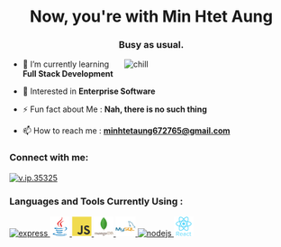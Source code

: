 <h1 align="center">Now, you're with Min Htet Aung</h1>
<h3 align="center">Busy as usual.</h3>
<img align="right" alt="chill" width="300" src="https://www.format.com/wp-content/uploads/jjjjjohn-skeleton-5.gif">

- 🌱 I’m currently learning **Full Stack Development**

- 📌 Interested in **Enterprise Software**

- ⚡ Fun fact about Me : **Nah, there is no such thing**

- 📫 How to reach me : **minhtetaung672765@gmail.com**

<h3 align="left">Connect with me:</h3>
<p align="left">
<a href="https://fb.com/v.ip.35325" target="blank"><img align="center" src="https://raw.githubusercontent.com/rahuldkjain/github-profile-readme-generator/master/src/images/icons/Social/facebook.svg" alt="v.ip.35325" height="30" width="40" /></a>
</p>

<h3 align="left">Languages and Tools Currently Using :</h3>
<p align="left"> <a href="https://expressjs.com" target="_blank" rel="noreferrer"> <img src="https://upload.wikimedia.org/wikipedia/commons/thumb/8/88/Status_iucn_EX_icon.svg/480px-Status_iucn_EX_icon.svg.png" alt="express" width="35" height="35"/> </a> <a href="https://www.java.com" target="_blank" rel="noreferrer"> <img src="https://raw.githubusercontent.com/devicons/devicon/master/icons/java/java-original.svg" alt="java" width="35" height="35"/> </a> <a href="https://developer.mozilla.org/en-US/docs/Web/JavaScript" target="_blank" rel="noreferrer"> <img src="https://raw.githubusercontent.com/devicons/devicon/master/icons/javascript/javascript-original.svg" alt="javascript" width="35" height="35"/> </a> <a href="https://www.mongodb.com/" target="_blank" rel="noreferrer"> <img src="https://raw.githubusercontent.com/devicons/devicon/master/icons/mongodb/mongodb-original-wordmark.svg" alt="mongodb" width="35" height="35"/> </a> <a href="https://www.mysql.com/" target="_blank" rel="noreferrer"> <img src="https://raw.githubusercontent.com/devicons/devicon/master/icons/mysql/mysql-original-wordmark.svg" alt="mysql" width="35" height="35"/> </a> <a href="https://nodejs.org" target="_blank" rel="noreferrer"> <img src="https://miro.medium.com/v2/resize:fit:800/1*bc9pmTiyKR0WNPka2w3e0Q.png" alt="nodejs" width="35" height="35"/> </a> <a href="https://reactjs.org/" target="_blank" rel="noreferrer"> <img src="https://raw.githubusercontent.com/devicons/devicon/master/icons/react/react-original-wordmark.svg" alt="react" width="35" height="35"/> </a> </p>
